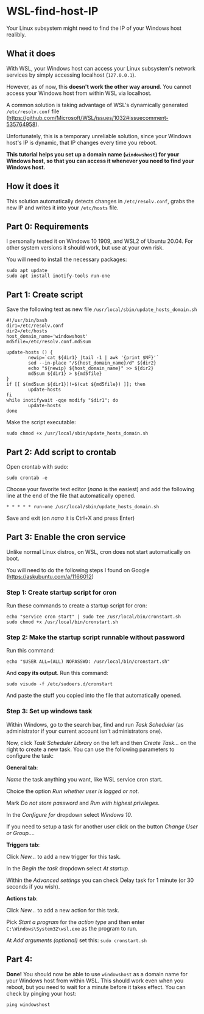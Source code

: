 # WSL-find-host-IP
Your Linux subsystem might need to find the IP of your Windows host realibly.

## What it does
With WSL, your Windows host can access your Linux subsystem's network services by simply accessing localhost (`127.0.0.1`).

However, as of now, this **doesn't work the other way around**. You cannot access your Windows host from within WSL via localhost.

A common solution is taking advantage of WSL's dynamically generated `/etc/resolv.conf` file (https://github.com/Microsoft/WSL/issues/1032#issuecomment-535764958).

Unfortunately, this is a temporary unreliable solution, since your Windows host's IP is dynamic, that IP changes every time you reboot.


**This tutorial helps you set up a domain name (`windowshost`) for your Windows host, so that you can access it whenever you need to find your Windows host.**

## How it does it
This solution automatically detects changes in `/etc/resolv.conf`, grabs the new IP and writes it into your `/etc/hosts` file.

## Part 0: Requirements
I personally tested it on Windows 10 1909, and WSL2 of Ubuntu 20.04.
For other system versions it should work, but use at your own risk.

You will need to install the necessary packages:
```
sudo apt update
sudo apt install inotify-tools run-one
```

## Part 1: Create script
Save the following text as new file `/usr/local/sbin/update_hosts_domain.sh`
```
#!/usr/bin/bash
dir1=/etc/resolv.conf
dir2=/etc/hosts
host_domain_name='windowshost'
md5file=/etc/resolv.conf.md5sum

update-hosts () {
        newip=`cat ${dir1} |tail -1 | awk '{print $NF}'`
        sed --in-place "/${host_domain_name}/d" ${dir2}
        echo "${newip} ${host_domain_name}" >> ${dir2}
        md5sum ${dir1} > ${md5file}
}
if [[ $(md5sum ${dir1})!=$(cat ${md5file}) ]]; then
        update-hosts
fi
while inotifywait -qqe modify "$dir1"; do
        update-hosts
done
```

Make the script executable:
```
sudo chmod +x /usr/local/sbin/update_hosts_domain.sh
```


## Part 2: Add script to crontab
Open crontab with sudo:
```
sudo crontab -e
```
Choose your favorite text editor (*nano* is the easiest) and add the following line at the end of the file that automatically opened.
```
* * * * * run-one /usr/local/sbin/update_hosts_domain.sh
```
Save and exit (on *nano* it is Ctrl+X and press Enter)

## Part 3: Enable the cron service
Unlike normal Linux distros, on WSL, cron does not start automatically on boot.

You will need to do the following steps I found on Google (https://askubuntu.com/a/1166012)

### Step 1: Create startup script for cron
Run these commands to create a startup script for cron:
```
echo "service cron start" | sudo tee /usr/local/bin/cronstart.sh
sudo chmod +x /usr/local/bin/cronstart.sh
```

### Step 2: Make the startup script runnable without password
Run this command:
```
echo "$USER ALL=(ALL) NOPASSWD: /usr/local/bin/cronstart.sh"
```
And **copy its output**.
Run this command:
```
sudo visudo -f /etc/sudoers.d/cronstart
```
And paste the stuff you copied into the file that automatically opened.

### Step 3: Set up windows task
Within Windows, go to the search bar, find and run *Task Scheduler* (as administrator if your current account isn't administrators one).

Now, click *Task Scheduler Library* on the left and then *Create Task…* on the right to create a new task. You can use the following parameters to configure the task:

**General tab**:

*Name* the task anything you want, like WSL service cron start.

Choice the option *Run whether user is logged or not*.

Mark *Do not store password* and *Run with highest privileges*.

In the *Configure for* dropdown select *Windows 10*.

If you need to setup a task for another user click on the button *Change User or Group....*

**Triggers tab**:

Click *New…* to add a new trigger for this task.

In the *Begin the task* dropdown select *At startup*.

Within the *Advanced settings* you can check Delay task for 1 minute (or 30 seconds if you wish).

**Actions tab**:

Click *New…* to add a new action for this task.

Pick *Start a program* for the *action type* and then enter `C:\Windows\System32\wsl.exe` as the program to run.

At *Add arguments (optional)* set this: `sudo cronstart.sh`

## Part 4:
**Done!**
You should now be able to use `windowshost` as a domain name for your Windows host from within WSL.
This should work even when you reboot, but you need to wait for a minute before it takes effect.
You can check by pinging your host:
```
ping windowshost
```
